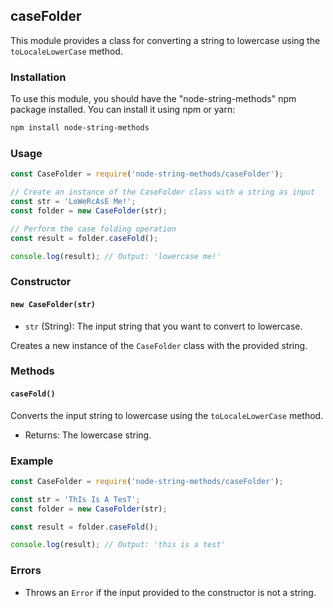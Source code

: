 ## caseFolder

This module provides a class for converting a string to lowercase using the `toLocaleLowerCase` method.

### Installation

To use this module, you should have the "node-string-methods" npm package installed. You can install it using npm or yarn:

```bash
npm install node-string-methods
```

### Usage

```javascript
const CaseFolder = require('node-string-methods/caseFolder');

// Create an instance of the CaseFolder class with a string as input
const str = 'LoWeRcAsE Me!';
const folder = new CaseFolder(str);

// Perform the case folding operation
const result = folder.caseFold();

console.log(result); // Output: 'lowercase me!'
```

### Constructor

#### `new CaseFolder(str)`

- `str` (String): The input string that you want to convert to lowercase.

Creates a new instance of the `CaseFolder` class with the provided string.

### Methods

#### `caseFold()`

Converts the input string to lowercase using the `toLocaleLowerCase` method.

- Returns: The lowercase string.

### Example

```javascript
const CaseFolder = require('node-string-methods/caseFolder');

const str = 'ThIs Is A TesT';
const folder = new CaseFolder(str);

const result = folder.caseFold();

console.log(result); // Output: 'this is a test'
```

### Errors

- Throws an `Error` if the input provided to the constructor is not a string.